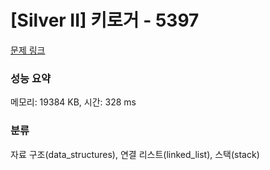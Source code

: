 # [Silver II] 키로거 - 5397 

[문제 링크](https://www.acmicpc.net/problem/5397) 

### 성능 요약

메모리: 19384 KB, 시간: 328 ms

### 분류

자료 구조(data_structures), 연결 리스트(linked_list), 스택(stack)


